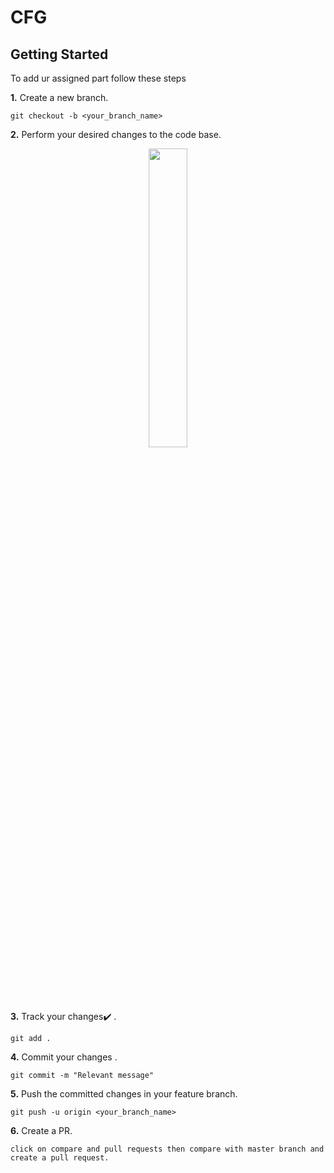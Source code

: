 # CFG

## Getting Started

To add ur assigned part follow these steps

**1.** Create a new branch.

```
git checkout -b <your_branch_name>
```

**2.** Perform your desired changes to the code base.

<p align="center"><img width=35% src="https://media2.giphy.com/media/L1R1tvI9svkIWwpVYr/giphy.gif?cid=ecf05e47pzi2rpig0vc8pjusra8hiai1b91zgiywvbubu9vu&rid=giphy.gif"></p>

**3.** Track your changes:heavy_check_mark: .

```
git add .
```

**4.** Commit your changes .

```
git commit -m "Relevant message"
```

**5.** Push the committed changes in your feature branch.

```
git push -u origin <your_branch_name>
```

**6.** Create a PR.

```
click on compare and pull requests then compare with master branch and create a pull request.
```
